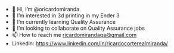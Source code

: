 - 👋 Hi, I’m @oricardomiranda
- 👀 I’m interested in 3d printing in my Ender 3
- 🌱 I’m currently learning Quality Assurance
- 💞️ I’m looking to collaborate on Quality Assurance jobs
- 📫 How to reach me ricardomirandaqa@gmail.com
- Linkedin: https://www.linkedin.com/in/ricardocorterealmiranda/

<!---
oricardomiranda/oricardomiranda is a ✨ special ✨ repository because its `README.md` (this file) appears on your GitHub profile.
You can click the Preview link to take a look at your changes.
--->
